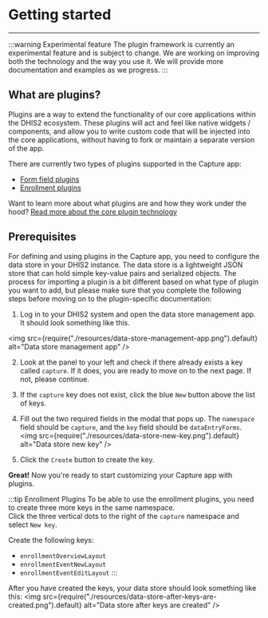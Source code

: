 # Getting started

---
:::warning Experimental feature
The plugin framework is currently an experimental feature and is subject to change.
We are working on improving both the technology and the way you use it. We will provide more documentation and examples as we progress.
:::

## What are plugins?
Plugins are a way to extend the functionality of our core applications within the DHIS2 ecosystem.
These plugins will act and feel like native widgets / components, and allow you to write custom code that will be injected into the core applications,
without having to fork or maintain a separate version of the app. 

There are currently two types of plugins supported in the Capture app:
- [Form field plugins](./form-field-plugins.md)
- [Enrollment plugins](./enrollment-plugins.mdx)

Want to learn more about what plugins are and how they work under the hood? [Read more about the core plugin technology](https://developers.dhis2.org/docs/app-runtime/components/plugin/)


## Prerequisites

For defining and using plugins in the Capture app, you need to configure the data store in your DHIS2 instance. 
The data store is a lightweight JSON store that can hold simple key-value pairs and serialized objects.
The process for importing a plugin is a bit different based on what type of plugin you want to add, but please make sure that you complete
the following steps before moving on to the plugin-specific documentation:

1. Log in to your DHIS2 system and open the data store management app. It should look something like this.

<img src={require("./resources/data-store-management-app.png").default} alt="Data store management app" />

2. Look at the panel to your left and check if there already exists a key called `capture`. If it does, you are ready to move on to the next page. If not, please continue.
3. If the `capture` key does not exist, click the blue `New` button above the list of keys.
4. Fill out the two required fields in the modal that pops up. The `namespace` field should be `capture`, and the `key` field should be `dataEntryForms`.
<img src={require("./resources/data-store-new-key.png").default} alt="Data store new key" />

5. Click the `Create` button to create the key.


**Great!** Now you're ready to start customizing your Capture app with plugins.

:::tip Enrollment Plugins
To be able to use the enrollment plugins, you need to create three more keys in the same namespace.
<br/>Click the three vertical dots to the right of the `capture` namespace and select `New key`.

Create the following keys:
- `enrollmentOverviewLayout`
- `enrollmentEventNewLayout`
- `enrollmentEventEditLayout`
:::

After you have created the keys, your data store should look something like this:
<img src={require("./resources/data-store-after-keys-are-created.png").default} alt="Data store after keys are created" />

